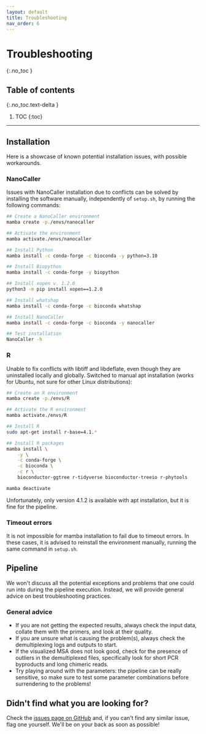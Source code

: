 ```yaml
---
layout: default
title: Troubleshooting
nav_order: 6
---
```


# Troubleshooting
{:.no_toc }

## Table of contents
{:.no_toc.text-delta }

1. TOC
{:toc}

---

## Installation

Here is a showcase of known potential installation issues, with possible workarounds.

### NanoCaller

Issues with NanoCaller installation due to conflicts can be solved by installing the software manually, independently of `setup.sh`, by running the following commands:

```bash
## Create a NanoCaller environment
mamba create -p./envs/nanocaller

## Activate the environment
mamba activate./envs/nanocaller

## Install Python
mamba install -c conda-forge -c bioconda -y python=3.10

## Install Biopython
mamba install -c conda-forge -y biopython

## Install xopen v. 1.2.0
python3 -m pip install xopen==1.2.0

## Install whatshap
mamba install -c conda-forge -c bioconda whatshap

## Install NanoCaller
mamba install -c conda-forge -c bioconda -y nanocaller

## Test installation
NanoCaller -h
```

### R

Unable to fix conflicts with libtiff and libdeflate, even though they are uninstalled locally and globally. Switched to manual apt installation (works for Ubuntu, not sure for other Linux distributions):

```bash
## Create an R environment
mamba create -p./envs/R

## Activate the R environment
mamba activate./envs/R

## Install R
sudo apt-get install r-base=4.1.*

## Install R packages
mamba install \
    -y \
    -c conda-forge \
    -c bioconda \
    -c r \
    bioconductor-ggtree r-tidyverse bioconductor-treeio r-phytools

mamba deactivate
```
Unfortunately, only version 4.1.2 is available with apt installation, but it is fine for the pipeline.

### Timeout errors

It is not impossible for mamba installation to fail due to timeout errors. In these cases, it is advised to reinstall the environment manually, running the same command in `setup.sh`.

## Pipeline

We won't discuss all the potential exceptions and problems that one could run into during the pipeline execution. Instead, we will provide general advice on best troubleshooting practices.

### General advice

* If you are not getting the expected results, always check the input data, collate them with the primers, and look at their quality.
* If you are unsure what is causing the problem(s), always check the demultiplexing logs and outputs to start.
* If the visualized MSA does not look good, check for the presence of outliers in the demultiplexed files, specifically look for short PCR byproducts and long chimeric reads.
* Try playing around with the parameters: the pipeline can be really sensitive, so make sure to test some parameter combinations before surrendering to the problems!

## Didn't find what you are looking for?

Check the [issues page on GitHub](https://github.com/nhmvienna/HAPLOTYPES/issues) and, if you can't find any similar issue, flag one yourself. We'll be on your back as soon as possible!